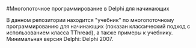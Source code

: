 #Многопоточное программирование в Delphi для начинающих

В данном репозитории находится "учебник" по многопоточному программированию для начинающих (показан классический подход с использованием класса TThread), а также примеры к учебнику. Минимальная версия Delphi: Delphi 2007.
